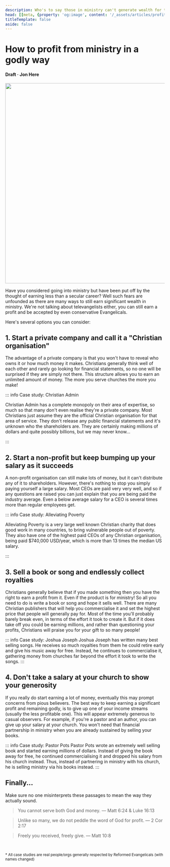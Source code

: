 ```yaml
---
description: Who's to say those in ministry can't generate wealth for their hard work?
head: [[meta, {property: 'og:image', content: '/_assets/articles/profit-from-ministry.jpg'}]]
titleTemplate: false
aside: false
---
```


<script lang='ts' setup>
import CommittedPerson from '@/_comp/CommittedPerson.vue'
</script>


# How to profit from ministry in a godly way

<h4 class='article-meta'>Draft · Jon Here</h4>

<img src='/_assets/articles/profit-from-ministry.jpg' width='1200' height='630' class='article-hero'>


Have you considered going into ministry but have been put off by the thought of earning less than a secular career? Well such fears are unfounded as there are many ways to still earn significant wealth in ministry. We're not talking about televangelists either, you can still earn a profit and be accepted by even conservative Evangelicals.

Here's several options you can consider:


## 1. Start a private company and call it a "Christian organisation"

The advantage of a private company is that you won't have to reveal who owns it or how much money it makes. Christians generally think well of each other and rarely go looking for financial statements, so no one will be surprised if they are simply not there. This structure allows you to earn an unlimited amount of money. The more you serve churches the more you make!

::: info Case study: Christian Admin

Christian Admin has a complete monopoly on their area of expertise, so much so that many don't even realise they're a private company. Most Christians just assume they are the official Christian organisation for that area of service. They don't release any public financial statements and it's unknown who the shareholders are. They are certainly making millions of dollars and quite possibly billions, but we may never know...

:::


## 2. Start a non-profit but keep bumping up your salary as it succeeds

A non-profit organisation can still make lots of money, but it can't distribute any of it to shareholders. However, there's nothing to stop you simply paying yourself a large salary. Most CEOs are paid very very well, and so if any questions are raised you can just explain that you are being paid the industry average. Even a below average salary for a CEO is several times more than regular employees get.

::: info Case study: Alleviating Poverty

Alleviating Poverty is a very large well known Christian charity that does good work in many countries, to bring vulnerable people out of poverty. They also have one of the highest paid CEOs of any Christian organisation, being paid $740,000 USD/year, which is more than 13 times the median US salary.

:::

## 3. Sell a book or song and endlessly collect royalties

Christians generally believe that if you made something then you have the right to earn a profit from it. Even if the product is for ministry! So all you need to do is write a book or song and hope it sells well. There are many Christian publishers that will help you commercialise it and set the highest price that people will generally pay for. Most of the time you'll probably barely break even, in terms of the effort it took to create it. But if it does take off you could be earning millions, and rather than questioning your profits, Christians will praise you for your gift to so many people!

::: info Case study: Joshua Joseph
Joshua Joseph has written many best selling songs. He receives so much royalties from them he could retire early and give his music away for free. Instead, he continues to commercialise it, gathering money from churches far beyond the effort it took to write the songs.
:::


## 4. Don't take a salary at your church to show your generosity
If you really do start earning a lot of money, eventually this may prompt concerns from pious believers. The best way to keep earning a significant profit and remaining godly, is to give up one of your income streams (usually the less profitable one). This will appear extremely generous to casual observers. For example, if you're a pastor and an author, you can give up your salary at your church. You won't need that financial partnership in ministry when you are already sustained by selling your books.

::: info Case study: Pastor Pots
Pastor Pots wrote an extremely well selling book and started earning millions of dollars. Instead of giving the book away for free, he continued commercialising it and dropped his salary from his church instead. Thus, instead of partnering in ministry with his church, he is selling ministry via his books instead.
:::


## Finally...

Make sure no one misinterprets these passages to mean the way they actually sound.

> You cannot serve both God and money. &mdash; Matt 6:24 & Luke 16:13

> Unlike so many, we do not peddle the word of God for profit. &mdash; 2 Cor 2:17

> Freely you received, freely give. &mdash; Matt 10:8

&nbsp;

<small>* All case studies are real people/orgs generally respected by Reformed Evangelicals (with names changed)</small>

&nbsp;

<CommittedPerson id='jon_here'></CommittedPerson>
